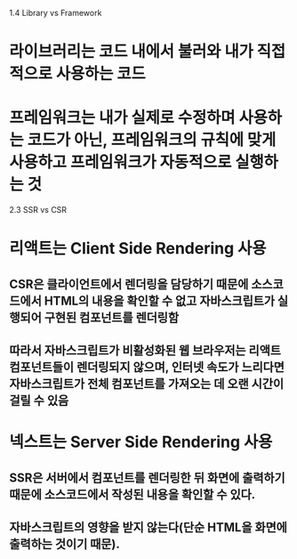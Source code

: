1.4 Library vs Framework

# 라이브러리는 코드 내에서 불러와 내가 직접적으로 사용하는 코드

# 프레임워크는 내가 실제로 수정하며 사용하는 코드가 아닌, 프레임워크의 규칙에 맞게 사용하고 프레임워크가 자동적으로 실행하는 것

2.3 SSR vs CSR

# 리액트는 Client Side Rendering 사용

## CSR은 클라이언트에서 렌더링을 담당하기 때문에 소스코드에서 HTML의 내용을 확인할 수 없고 자바스크립트가 실행되어 구현된 컴포넌트를 렌더링함

## 따라서 자바스크립트가 비활성화된 웹 브라우저는 리액트 컴포넌트들이 렌더링되지 않으며, 인터넷 속도가 느리다면 자바스크립트가 전체 컴포넌트를 가져오는 데 오랜 시간이 걸릴 수 있음

# 넥스트는 Server Side Rendering 사용

## SSR은 서버에서 컴포넌트를 렌더링한 뒤 화면에 출력하기 때문에 소스코드에서 작성된 내용을 확인할 수 있다.

## 자바스크립트의 영향을 받지 않는다(단순 HTML을 화면에 출력하는 것이기 때문).
